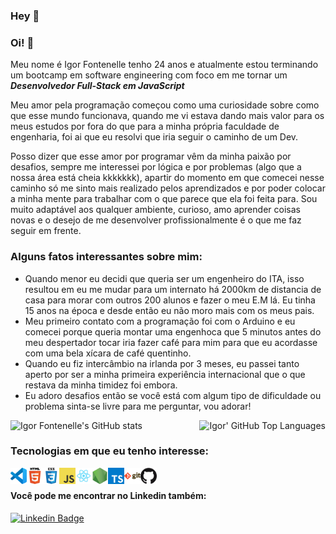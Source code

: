 ### Hey 👋



### Oi! 👋

Meu nome é Igor Fontenelle tenho 24 anos e atualmente estou terminando um bootcamp em software engineering com foco em me tornar um ***Desenvolvedor Full-Stack em JavaScript***

Meu amor pela programação começou como uma curiosidade sobre como que esse mundo funcionava, quando me vi estava dando mais valor para os meus estudos por fora do que para a minha própria faculdade de engenharia, foi ai que eu resolvi que iria seguir o caminho de um Dev.

Posso dizer que esse amor por programar vêm da minha paixão por desafios, sempre me interessei por lógica e por problemas (algo que a nossa área está cheia kkkkkkk), apartir do momento em que comecei nesse caminho só me sinto mais realizado pelos aprendizados e por poder colocar a minha mente para trabalhar com o que parece que ela foi feita para. Sou muito adaptável aos qualquer ambiente, curioso, amo aprender coisas novas e o desejo de me desenvolver profissionalmente é o que me faz seguir em frente.

### Alguns fatos interessantes sobre mim: 
  - Quando menor eu decidi que queria ser um engenheiro do ITA, isso resultou em eu me mudar para um internato há 2000km de distancia de casa para morar com outros 200 alunos e fazer o meu E.M lá. Eu tinha 15 anos na época e desde então eu não moro mais com os meus pais.
  - Meu primeiro contato com a programação foi com o Arduino e eu comecei porque queria montar uma engenhoca que 5 minutos antes do meu despertador tocar iria fazer café para mim para que eu acordasse com uma bela xícara de café quentinho.
  - Quando eu fiz intercâmbio na irlanda por 3 meses, eu passei tanto aperto por ser a minha primeira experiência internacional que o que restava da minha timidez foi embora.
  - Eu adoro desafios então se você está com algum tipo de dificuldade ou problema sinta-se livre para me perguntar, vou adorar!
  
  ![Igor Fontenelle's GitHub stats](https://github-readme-stats.vercel.app/api?username=IgorFontenell&count_private=true&border_radius=15px) 
<img align="right" alt="Igor' GitHub Top Languages" src="https://github-readme-stats.vercel.app/api/top-langs/?username=IgorFontenell" />

### Tecnologias em que eu tenho interesse:

<img align="left" alt="Visual Studio Code" width="26px" src="https://raw.githubusercontent.com/github/explore/80688e429a7d4ef2fca1e82350fe8e3517d3494d/topics/visual-studio-code/visual-studio-code.png" />
<img align="left" alt="HTML5" width="26px" src="https://raw.githubusercontent.com/github/explore/80688e429a7d4ef2fca1e82350fe8e3517d3494d/topics/html/html.png" />
<img align="left" alt="CSS3" width="26px" src="https://raw.githubusercontent.com/github/explore/80688e429a7d4ef2fca1e82350fe8e3517d3494d/topics/css/css.png" />
<img align="left" alt="JavaScript" width="26px" src="https://raw.githubusercontent.com/github/explore/80688e429a7d4ef2fca1e82350fe8e3517d3494d/topics/javascript/javascript.png" />
<img align="left" alt="React" width="26px" src="https://raw.githubusercontent.com/github/explore/80688e429a7d4ef2fca1e82350fe8e3517d3494d/topics/react/react.png" />
<img align="left" alt="Node.js" width="26px" src="https://raw.githubusercontent.com/github/explore/80688e429a7d4ef2fca1e82350fe8e3517d3494d/topics/nodejs/nodejs.png" />
<img align="left" alt="TypeScript" width="26px" src="https://raw.githubusercontent.com/github/explore/80688e429a7d4ef2fca1e82350fe8e3517d3494d/topics/typescript/typescript.png" />
<img align="left" alt="Git" width="26px" src="https://raw.githubusercontent.com/github/explore/80688e429a7d4ef2fca1e82350fe8e3517d3494d/topics/git/git.png" />
<img align="left" alt="GitHub" width="26px" src="https://raw.githubusercontent.com/github/explore/78df643247d429f6cc873026c0622819ad797942/topics/github/github.png" />

<br>

#### Você pode me encontrar no Linkedin também:

[![Linkedin Badge](https://img.shields.io/badge/-LinkedIn-blue?style=flat-square&logo=Linkedin&logoColor=white&link=https://www.linkedin.com/in/igor-fontenelle/)](https://www.linkedin.com/in/igor-fontenelle/)
